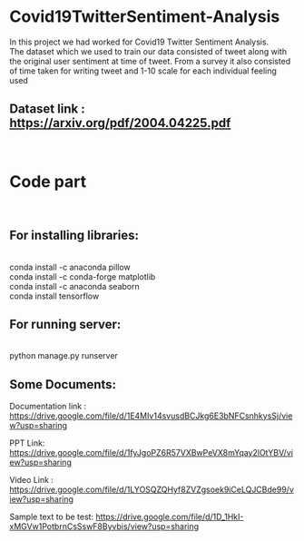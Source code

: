 # Covid19TwitterSentiment-Analysis
In this project we had worked for Covid19 Twitter Sentiment Analysis. <br />
The dataset which we used to train our data consisted of tweet along with the original user sentiment at time of tweet. From a survey it also consisted of time taken for writing tweet and  1-10 scale for each individual feeling used

## Dataset link : https://arxiv.org/pdf/2004.04225.pdf

 <br />
 
# Code part


 <br />
 
## For installing libraries:   
<br />
conda install -c anaconda pillow  <br />
conda install -c conda-forge matplotlib  <br />
conda install -c anaconda seaborn  <br />
conda install tensorflow  <br />


## For running server: 
<br />
python manage.py runserver  <br />

## Some Documents:

Documentation link : https://drive.google.com/file/d/1E4MIv14svusdBCJkg6E3bNFCsnhkysSj/view?usp=sharing

PPT Link: https://drive.google.com/file/d/1fyJgoPZ6R57VXBwPeVX8mYqay2lOtYBV/view?usp=sharing

Video Link : https://drive.google.com/file/d/1LYOSQZQHyf8ZVZgsoek9iCeLQJCBde99/view?usp=sharing 

Sample text to be test: https://drive.google.com/file/d/1D_1HkI-xMGVw1PotbrnCsSswF8Byvbis/view?usp=sharing
